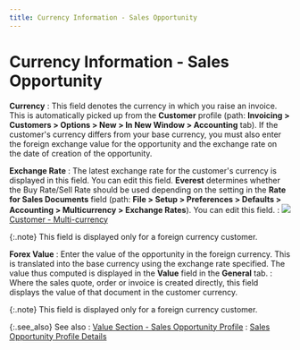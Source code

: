 ```yaml
---
title: Currency Information - Sales Opportunity
---
```


# Currency Information - Sales Opportunity


**Currency**
: This field denotes the currency in which you raise  an invoice. This is automatically picked up from the **Customer** profile (path: **Invoicing &gt; 
 Customers &gt; Options &gt; New &gt; In New Window &gt; Accounting**  tab). If the customer's currency differs from your base currency, you  must also enter the foreign exchange value for the opportunity and the  exchange rate on the date of creation of the opportunity.


**Exchange Rate**
: The latest exchange rate for the customer's currency  is displayed in this field. You can edit this field. **Everest**  determines whether the Buy Rate/Sell Rate should be used depending on  the setting in the **Rate for Sales Documents**  field (path: **File &gt; Setup &gt; Preferences 
 &gt; Defaults &gt; Accounting &gt; Multicurrency &gt; Exchange Rates**).  You can edit this field.
: ![]({{site.sp_baseurl}}/img/lens.gif) [Customer  - Multi-currency]({{site.mc_chm}}/customer-details/accounting-information/multi_currency_information.html)


{:.note}
This  field is displayed only for a foreign currency customer.


**Forex  Value**
: Enter the value of the opportunity in the foreign  currency. This is translated into the base currency using the exchange  rate specified. The value thus computed is displayed in the **Value** field in the **General** tab.
: Where the sales quote, order or invoice is created  directly, this field displays the value of that document in the customer  currency.


{:.note}
This field is displayed only for a foreign currency  customer.


{:.see_also}
See also
: [Value  Section - Sales Opportunity Profile]({{site.sp_baseurl}}/misc/amount_date_sales_opp_general_tab.html)
: [Sales  Opportunity Profile Details]({{site.sp_baseurl}}/opportunity-management/sales-opportunity-details/sales_opportunity_profile_details.html)
